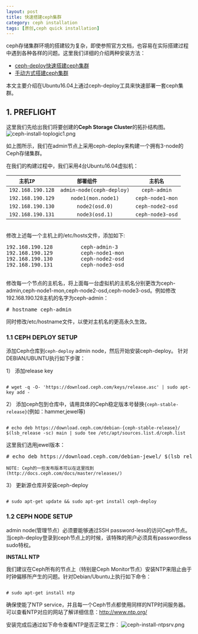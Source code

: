 ```yaml
--- 
layout: post
title: 快速搭建ceph集群
category: ceph installation
tags: [原创,ceph quick installation]
---
```


ceph存储集群环境的搭建较为复杂，即使参照官方文档，也容易在实际搭建过程中遇到各种各样的问题。这里我们详细的介绍两种安装方法：
* [ceph-deploy快速搭建ceph集群](https://mceph.github.io/ceph%20installation/2017/06/20/ceph-install-quick.html)
* [手动方式搭建ceph集群](https://mceph.github.io/ceph%20installation/2017/06/21/ceph-install-manual.html)

本文主要介绍在Ubuntu16.04上通过ceph-deploy工具来快速部署一套ceph集群。

## 1. PREFLIGHT

这里我们先给出我们将要创建的**Ceph Storage Cluster**的拓扑结构图。
![ceph-install-toplogic1.png](https://mceph.github.io/assets/images/2017/ceph-inst/ceph-inst-toplogic-1.png)

如上图所示，我们在admin节点上采用ceph-deploy来构建一个拥有3-node的Ceph存储集群。

在我们的构建过程中，我们采用4台Ubuntu16.04虚拟机：

|        ``主机IP``          |         ``部署组件``             |     ``主机名``      |
|:--------------------------:|:-------------------------------:|:------------------:|
| ``192.168.190.128``        | ``admin-node(ceph-deploy)``     |   ``ceph-admin``   |
| ``192.168.190.129``        | ``node1(mon.node1)``            |  ``ceph-node1-mon``|
| ``192.168.190.130``        | ``node2(osd.0)``                |  ``ceph-node2-osd``|
| ``192.168.190.131``        | ``node3(osd.1)``                |  ``ceph-node3-osd``|

<br />
修改上述每一个主机上的/etc/hosts文件，添加如下:
<pre>
192.168.190.128         ceph-admin-3
192.168.190.129         ceph-node1-mon
192.168.190.130         ceph-node2-osd
192.168.190.131         ceph-node3-osd
</pre>
<br />
修改每一个节点的主机名，将上面每一台虚拟机的主机名分别更改为ceph-admin,ceph-node1-mon,ceph-node2-osd,ceph-node3-osd。例如修改192.168.190.128主机的名字为ceph-admin：
<pre>
# hostname ceph-admin
</pre>
同时修改/etc/hostname文件，以使对主机名的更高永久生效。

### 1.1 CEPH DEPLOY SETUP
添加Ceph仓库到``ceph-deploy`` admin node，然后开始安装ceph-deploy。
针对DEBIAN/UBUNTU执行如下步骤：

1） 添加release key
<pre><code>
# wget -q -O- 'https://download.ceph.com/keys/release.asc' | sudo apt-key add -
</code></pre> 

2） 添加ceph包到仓库中，请用具体的Ceph稳定版本号替换``{ceph-stable-release}``(例如：hammer,jewel等)
<pre><code>
# echo deb https://download.ceph.com/debian-{ceph-stable-release}/ $(lsb_release -sc) main | sudo tee /etc/apt/sources.list.d/ceph.list
</code></pre>

这里我们选用jewel版本：
<pre>
# echo deb https://download.ceph.com/debian-jewel/ $(lsb_release -sc) main | sudo tee /etc/apt/sources.list.d/ceph.list
</pre>
``NOTE: Ceph的一些发布版本可以在这里找到(http://docs.ceph.com/docs/master/releases/)``

3） 更新源仓库并安装ceph-deploy
<pre><code>
# sudo apt-get update && sudo apt-get install ceph-deploy
</code></pre>


### 1.2 CEPH NODE SETUP
admin node(管理节点）必须要能够通过SSH password-less的访问Ceph节点。当ceph-deploy登录到ceph节点上的时候，该特殊的用户必须具有passwordless sudo特权。

**INSTALL NTP**

我们建议在Ceph所有的节点上（特别是Ceph Monitor节点）安装NTP来阻止由于时钟偏移所产生的问题。针对Debian/Ubuntu上执行如下命令：
<pre><code>
# sudo apt-get install ntp
</code></pre>

确保使能了NTP service，并且每一个Ceph节点都使用同样的NTP时间服务器。可以查看NTP对应的网站了解详细信息：http://www.ntp.org/

安装完成后通过如下命令查看NTP是否正常工作：
![ceph-install-ntpsrv.png](https://mceph.github.io/assets/images/2017/ceph-inst/ntp-service.png)